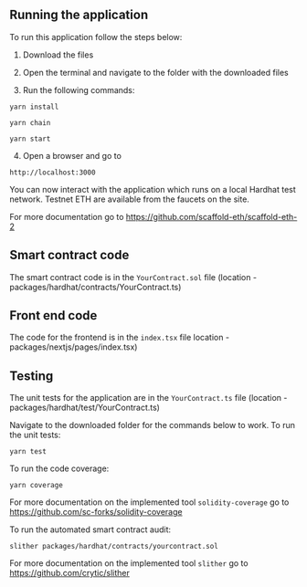 ## Running the application
To run this application follow the steps below:

1. Download the files

2. Open the terminal and navigate to the folder with the downloaded files

3. Run the following commands:
```
yarn install
```

```
yarn chain
```


```
yarn start
```

4. Open a browser and go to


```
http://localhost:3000
```

You can now interact with the application which runs on a local Hardhat test network.
Testnet ETH are available from the faucets on the site.

For more documentation go to https://github.com/scaffold-eth/scaffold-eth-2

## Smart contract code
The smart contract code is in the `YourContract.sol` file (location - packages/hardhat/contracts/YourContract.ts)

## Front end code
The code for the frontend is in the `index.tsx` file location - packages/nextjs/pages/index.tsx)


## Testing
The unit tests for the application are in the `YourContract.ts` file (location - packages/hardhat/test/YourContract.ts)

Navigate to the downloaded folder for the commands below to work.
To run the unit tests:
```
yarn test
```
To run the code coverage:
```
yarn coverage
```
For more documentation on the implemented tool `solidity-coverage` go to https://github.com/sc-forks/solidity-coverage

To run the automated smart contract audit:

```
slither packages/hardhat/contracts/yourcontract.sol
```
For more documentation on the implemented tool `slither` go to https://github.com/crytic/slither







